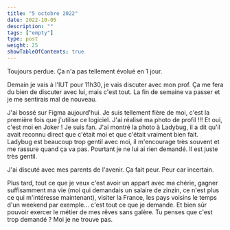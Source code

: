 ```yaml
---
title: "5 octobre 2022"
date: 2022-10-05
description: ""
tags: ["empty"]
type: post
weight: 25
showTableOfContents: true
---
```


Toujours perdue. Ça n'a pas tellement évolué en 1 jour.

Demain je vais à l'IUT pour 11h30, je vais discuter avec mon prof. Ça me fera du bien de discuter avec lui, mais c'est tout. La fin de semaine va passer et je me sentirais mal de nouveau.

J'ai bossé sur Figma aujourd'hui. Je suis tellement fière de moi, c'est la première fois que j'utilise ce logiciel. J'ai réalisé ma photo de profil !!! Et oui, c'est moi en Joker ! Je suis fan. J'ai montré la photo à Ladybug, il a dit qu'il avait reconnu direct que c'était moi et que c'était vraiment bien fait. Ladybug est beaucoup trop gentil avec moi, il m'encourage très souvent et me rassure quand ça va pas. Pourtant je ne lui ai rien demandé. Il est juste très gentil.

J'ai discuté avec mes parents de l'avenir. Ça fait peur. Peur car incertain.

Plus tard, tout ce que je veux c'est avoir un appart avec ma chérie, gagner suffisamment ma vie (moi qui demandais un salaire de zinzin, ce n'est plus ce qui m'intéresse maintenant), visiter la France, les pays voisins le temps d'un weekend par exemple... c'est tout ce que je demande. Et bien sûr pouvoir exercer le métier de mes rêves sans galère. Tu penses que c'est trop demandé ? Moi je ne trouve pas.

